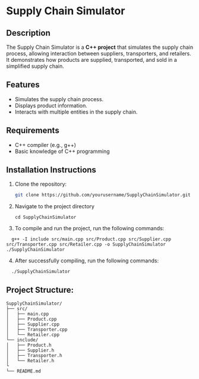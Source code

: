 # Supply Chain Simulator

## Description
The Supply Chain Simulator is a **C++ project** that simulates the supply chain process, allowing interaction between suppliers, transporters, and retailers. It demonstrates how products are supplied, transported, and sold in a simplified supply chain.

## Features
- Simulates the supply chain process.
- Displays product information.
- Interacts with multiple entities in the supply chain.

## Requirements
- C++ compiler (e.g., g++)
- Basic knowledge of C++ programming

## Installation Instructions
1. Clone the repository:
   ```bash
   git clone https://github.com/yourusername/SupplyChainSimulator.git
   ```

2. Navigate to the project directory
    ```
    cd SupplyChainSimulator
    ```

3. To compile and run the project, run the following commands:
``` 
  g++ -I include src/main.cpp src/Product.cpp src/Supplier.cpp src/Transporter.cpp src/Retailer.cpp -o SupplyChainSimulator
./SupplyChainSimulator
```
4. After successfully compiling, run the following commands:
```
  ./SupplyChainSimulator
```
## Project Structure: 
```
SupplyChainSimulator/
├── src/
│   ├── main.cpp
│   ├── Product.cpp
│   ├── Supplier.cpp
│   ├── Transporter.cpp
│   └── Retailer.cpp
└── include/
│   ├── Product.h
│   ├── Supplier.h
│   ├── Transporter.h
│   └── Retailer.h
└
└── README.md


```




